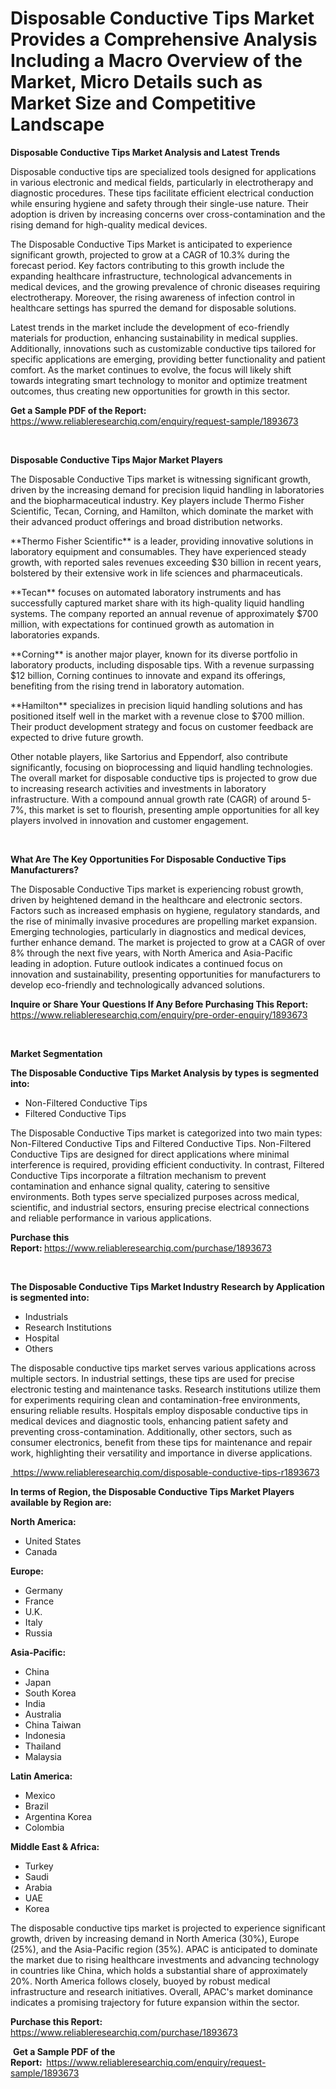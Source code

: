 <p><h1>Disposable Conductive Tips Market Provides a Comprehensive Analysis Including a Macro Overview of the Market, Micro Details such as Market Size and Competitive Landscape</h1></p><p><strong>Disposable Conductive Tips Market Analysis and Latest Trends</strong></p>
<p><p>Disposable conductive tips are specialized tools designed for applications in various electronic and medical fields, particularly in electrotherapy and diagnostic procedures. These tips facilitate efficient electrical conduction while ensuring hygiene and safety through their single-use nature. Their adoption is driven by increasing concerns over cross-contamination and the rising demand for high-quality medical devices.</p><p>The Disposable Conductive Tips Market is anticipated to experience significant growth, projected to grow at a CAGR of 10.3% during the forecast period. Key factors contributing to this growth include the expanding healthcare infrastructure, technological advancements in medical devices, and the growing prevalence of chronic diseases requiring electrotherapy. Moreover, the rising awareness of infection control in healthcare settings has spurred the demand for disposable solutions.</p><p>Latest trends in the market include the development of eco-friendly materials for production, enhancing sustainability in medical supplies. Additionally, innovations such as customizable conductive tips tailored for specific applications are emerging, providing better functionality and patient comfort. As the market continues to evolve, the focus will likely shift towards integrating smart technology to monitor and optimize treatment outcomes, thus creating new opportunities for growth in this sector.</p></p>
<p><strong>Get a Sample PDF of the Report:&nbsp;</strong> <a href="https://www.reliableresearchiq.com/enquiry/request-sample/1893673?utm_campaign=1087&utm_medium=2&utm_source=Github&utm_content=ia&utm_term=14042025&utm_id=disposable-conductive-tips">https://www.reliableresearchiq.com/enquiry/request-sample/1893673</a></p>
<p>&nbsp;</p>
<p><strong>Disposable Conductive Tips Major Market Players</strong></p>
<p><p>The Disposable Conductive Tips market is witnessing significant growth, driven by the increasing demand for precision liquid handling in laboratories and the biopharmaceutical industry. Key players include Thermo Fisher Scientific, Tecan, Corning, and Hamilton, which dominate the market with their advanced product offerings and broad distribution networks.</p><p>**Thermo Fisher Scientific** is a leader, providing innovative solutions in laboratory equipment and consumables. They have experienced steady growth, with reported sales revenues exceeding $30 billion in recent years, bolstered by their extensive work in life sciences and pharmaceuticals.</p><p>**Tecan** focuses on automated laboratory instruments and has successfully captured market share with its high-quality liquid handling systems. The company reported an annual revenue of approximately $700 million, with expectations for continued growth as automation in laboratories expands.</p><p>**Corning** is another major player, known for its diverse portfolio in laboratory products, including disposable tips. With a revenue surpassing $12 billion, Corning continues to innovate and expand its offerings, benefiting from the rising trend in laboratory automation.</p><p>**Hamilton** specializes in precision liquid handling solutions and has positioned itself well in the market with a revenue close to $700 million. Their product development strategy and focus on customer feedback are expected to drive future growth.</p><p>Other notable players, like Sartorius and Eppendorf, also contribute significantly, focusing on bioprocessing and liquid handling technologies. The overall market for disposable conductive tips is projected to grow due to increasing research activities and investments in laboratory infrastructure. With a compound annual growth rate (CAGR) of around 5-7%, this market is set to flourish, presenting ample opportunities for all key players involved in innovation and customer engagement.</p></p>
<p>&nbsp;</p>
<p><strong>What Are The Key Opportunities For Disposable Conductive Tips Manufacturers?</strong></p>
<p><p>The Disposable Conductive Tips market is experiencing robust growth, driven by heightened demand in the healthcare and electronic sectors. Factors such as increased emphasis on hygiene, regulatory standards, and the rise of minimally invasive procedures are propelling market expansion. Emerging technologies, particularly in diagnostics and medical devices, further enhance demand. The market is projected to grow at a CAGR of over 8% through the next five years, with North America and Asia-Pacific leading in adoption. Future outlook indicates a continued focus on innovation and sustainability, presenting opportunities for manufacturers to develop eco-friendly and technologically advanced solutions.</p></p>
<p><strong>Inquire or Share Your Questions If Any Before Purchasing This Report:</strong> <a href="https://www.reliableresearchiq.com/enquiry/pre-order-enquiry/1893673?utm_campaign=1087&utm_medium=2&utm_source=Github&utm_content=ia&utm_term=14042025&utm_id=disposable-conductive-tips">https://www.reliableresearchiq.com/enquiry/pre-order-enquiry/1893673</a></p>
<p>&nbsp;</p>
<p><strong>Market Segmentation</strong></p>
<p><strong>The Disposable Conductive Tips Market Analysis by types is segmented into:</strong></p>
<p><ul><li>Non-Filtered Conductive Tips</li><li>Filtered Conductive Tips</li></ul></p>
<p><p>The Disposable Conductive Tips market is categorized into two main types: Non-Filtered Conductive Tips and Filtered Conductive Tips. Non-Filtered Conductive Tips are designed for direct applications where minimal interference is required, providing efficient conductivity. In contrast, Filtered Conductive Tips incorporate a filtration mechanism to prevent contamination and enhance signal quality, catering to sensitive environments. Both types serve specialized purposes across medical, scientific, and industrial sectors, ensuring precise electrical connections and reliable performance in various applications.</p></p>
<p><strong>Purchase this Report:&nbsp;</strong><a href="https://www.reliableresearchiq.com/purchase/1893673?utm_campaign=1087&utm_medium=2&utm_source=Github&utm_content=ia&utm_term=14042025&utm_id=disposable-conductive-tips">https://www.reliableresearchiq.com/purchase/1893673</a></p>
<p>&nbsp;</p>
<p><strong>The Disposable Conductive Tips Market Industry Research by Application is segmented into:</strong></p>
<p><ul><li>Industrials</li><li>Research Institutions</li><li>Hospital</li><li>Others</li></ul></p>
<p><p>The disposable conductive tips market serves various applications across multiple sectors. In industrial settings, these tips are used for precise electronic testing and maintenance tasks. Research institutions utilize them for experiments requiring clean and contamination-free environments, ensuring reliable results. Hospitals employ disposable conductive tips in medical devices and diagnostic tools, enhancing patient safety and preventing cross-contamination. Additionally, other sectors, such as consumer electronics, benefit from these tips for maintenance and repair work, highlighting their versatility and importance in diverse applications.</p></p>
<p><a href="https://www.reliableresearchiq.com/disposable-conductive-tips-r1893673?utm_campaign=1087&utm_medium=2&utm_source=Github&utm_content=ia&utm_term=14042025&utm_id=disposable-conductive-tips">&nbsp;https://www.reliableresearchiq.com/disposable-conductive-tips-r1893673</a></p>
<p><strong>In terms of Region, the Disposable Conductive Tips Market Players available by Region are:</strong></p>
<p>
    <p> <strong> North America: </strong>
        <ul>
            <li>United States</li>
            <li>Canada</li>
        </ul>
        </p> 
    <p> <strong> Europe: </strong>
        <ul>
            <li>Germany</li>
            <li>France</li>
            <li>U.K.</li>
            <li>Italy</li>
            <li>Russia</li>
        </ul>
        </p> 
    <p> <strong> Asia-Pacific: </strong>
        <ul>
            <li>China</li>
            <li>Japan</li>
            <li>South Korea</li>
            <li>India</li>
            <li>Australia</li>
            <li>China Taiwan</li>
            <li>Indonesia</li>
            <li>Thailand</li>
            <li>Malaysia</li>
        </ul>
        </p> 
    <p> <strong> Latin America: </strong>
        <ul>
            <li>Mexico</li>
            <li>Brazil</li>
            <li>Argentina Korea</li>
            <li>Colombia</li>
        </ul>
        </p> 
    <p> <strong> Middle East & Africa: </strong>
        <ul>
            <li>Turkey</li>
            <li>Saudi</li>
            <li>Arabia</li>
            <li>UAE</li>
            <li>Korea</li>
        </ul>
    </p>
    </p>
<p><p>The disposable conductive tips market is projected to experience significant growth, driven by increasing demand in North America (30%), Europe (25%), and the Asia-Pacific region (35%). APAC is anticipated to dominate the market due to rising healthcare investments and advancing technology in countries like China, which holds a substantial share of approximately 20%. North America follows closely, buoyed by robust medical infrastructure and research initiatives. Overall, APAC's market dominance indicates a promising trajectory for future expansion within the sector.</p></p>
<p><strong>Purchase this Report: </strong><a href="https://www.reliableresearchiq.com/purchase/1893673?utm_campaign=1087&utm_medium=2&utm_source=Github&utm_content=ia&utm_term=14042025&utm_id=disposable-conductive-tips">https://www.reliableresearchiq.com/purchase/1893673</a></p>
<p>&nbsp;<strong>Get a Sample PDF of the Report:&nbsp;&nbsp;</strong><a href="https://www.reliableresearchiq.com/enquiry/request-sample/1893673?utm_campaign=1087&utm_medium=2&utm_source=Github&utm_content=ia&utm_term=14042025&utm_id=disposable-conductive-tips">https://www.reliableresearchiq.com/enquiry/request-sample/1893673</a></p>
<p><strong></strong></p>
<p><p></p><p></p><p></p></p>